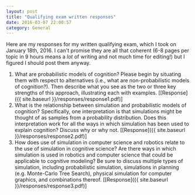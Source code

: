 ```yaml
---
layout: post
title: "Qualifying exam written responses"
date: 2016-03-07 22:00:57
category: General
---
```


Here are my responses for my written qualifying exam, which I took on January
18th, 2016. I can't promise they are all that coherent (6-8 pages per topic in 9
hours means a *lot* of writing and not much time for editing!) but I figured I
should post them anyway.

1. What are probabilistic models of cognition? Please begin by situating them
   with respect to alternatives (i.e., what are non-probabilistic models of
   cognition?). Then describe what you see as the two or three key strengths of
   this approach, illustrating each with examples.
   [[Response]({{ site.baseurl }}/responses/response1.pdf)]
2. What is the relationship between simulation and probabilistic models of
   cognition? Specifically, one interpretation is that simulations might be
   thought of as samples from a probability distribution. Does this
   interpretation work for all the ways in which simulation has been used to
   explain cognition? Discuss why or why not.
   [[Response]({{ site.baseurl }}/responses/response2.pdf)]
3. How does use of simulation in computer science and robotics relate to the use
   of simulation in cognitive science? Are there ways in which simulation is
   used in robotics and computer science that could be applicable to cognitive
   modeling? Be sure to discuss multiple types of simulation, including
   probabilistic simulation, simulations in planning (e.g. Monte-Carlo Tree
   Search), physical simulation for computer graphics, and combinations thereof.
   [[Response]({{ site.baseurl }}/responses/response3.pdf)]
